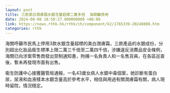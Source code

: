 ```yaml
---
layout: post
title: 三款美白潤膚霜水銀含量超標二萬多倍  海關籲停用
date: 2024-08-08 18:50:27.000000000 +08:00
link: https://news.rthk.hk/rthk/ch/component/k2/1765339-20240808.htm
categories: rthk
---
```


海關呼籲市民馬上停用3款水銀含量超標的美白潤膚霜，三款產品的水銀成份，分別超出化妝品衛生標準上限二萬三千倍至二萬四千倍，涉嫌違反消費品安全條例，海關已向涉案零售商發出禁制通知書，拘捕一名負責人和一名售貨員，在各區巡查後，暫未再發現市面有出售。

衞生防護中心接獲醫管局通報，一名43歲女病人水銀中毒個案，她診斷有蛋白尿，尿液和血液樣本水銀含量高於參考水平，相信與用過有關潤膚霜有關，病人現時留院，情況穩定。
